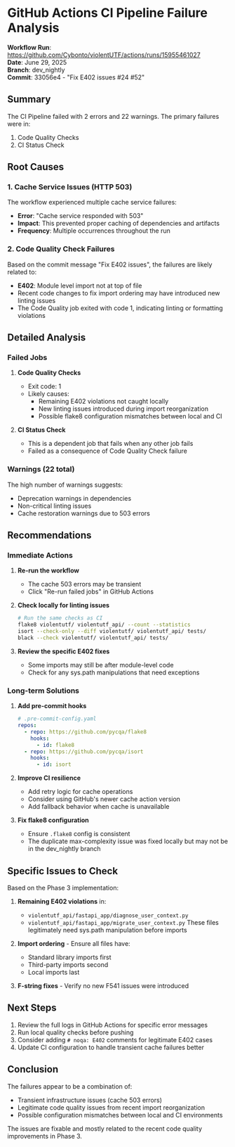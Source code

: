 # GitHub Actions CI Pipeline Failure Analysis

**Workflow Run**: https://github.com/Cybonto/violentUTF/actions/runs/15955461027  
**Date**: June 29, 2025  
**Branch**: dev_nightly  
**Commit**: 33056e4 - "Fix E402 issues #24 #52"

## Summary

The CI Pipeline failed with 2 errors and 22 warnings. The primary failures were in:
1. Code Quality Checks
2. CI Status Check

## Root Causes

### 1. Cache Service Issues (HTTP 503)
The workflow experienced multiple cache service failures:
- **Error**: "Cache service responded with 503"
- **Impact**: This prevented proper caching of dependencies and artifacts
- **Frequency**: Multiple occurrences throughout the run

### 2. Code Quality Check Failures
Based on the commit message "Fix E402 issues", the failures are likely related to:
- **E402**: Module level import not at top of file
- Recent code changes to fix import ordering may have introduced new linting issues
- The Code Quality job exited with code 1, indicating linting or formatting violations

## Detailed Analysis

### Failed Jobs

1. **Code Quality Checks**
   - Exit code: 1
   - Likely causes:
     - Remaining E402 violations not caught locally
     - New linting issues introduced during import reorganization
     - Possible flake8 configuration mismatches between local and CI

2. **CI Status Check**
   - This is a dependent job that fails when any other job fails
   - Failed as a consequence of Code Quality Check failure

### Warnings (22 total)
The high number of warnings suggests:
- Deprecation warnings in dependencies
- Non-critical linting issues
- Cache restoration warnings due to 503 errors

## Recommendations

### Immediate Actions

1. **Re-run the workflow**
   - The cache 503 errors may be transient
   - Click "Re-run failed jobs" in GitHub Actions

2. **Check locally for linting issues**
   ```bash
   # Run the same checks as CI
   flake8 violentutf/ violentutf_api/ --count --statistics
   isort --check-only --diff violentutf/ violentutf_api/ tests/
   black --check violentutf/ violentutf_api/ tests/
   ```

3. **Review the specific E402 fixes**
   - Some imports may still be after module-level code
   - Check for any sys.path manipulations that need exceptions

### Long-term Solutions

1. **Add pre-commit hooks**
   ```yaml
   # .pre-commit-config.yaml
   repos:
     - repo: https://github.com/pycqa/flake8
       hooks:
         - id: flake8
     - repo: https://github.com/pycqa/isort
       hooks:
         - id: isort
   ```

2. **Improve CI resilience**
   - Add retry logic for cache operations
   - Consider using GitHub's newer cache action version
   - Add fallback behavior when cache is unavailable

3. **Fix flake8 configuration**
   - Ensure `.flake8` config is consistent
   - The duplicate max-complexity issue was fixed locally but may not be in the dev_nightly branch

## Specific Issues to Check

Based on the Phase 3 implementation:
1. **Remaining E402 violations** in:
   - `violentutf_api/fastapi_app/diagnose_user_context.py`
   - `violentutf_api/fastapi_app/migrate_user_context.py`
   These files legitimately need sys.path manipulation before imports

2. **Import ordering** - Ensure all files have:
   - Standard library imports first
   - Third-party imports second
   - Local imports last

3. **F-string fixes** - Verify no new F541 issues were introduced

## Next Steps

1. Review the full logs in GitHub Actions for specific error messages
2. Run local quality checks before pushing
3. Consider adding `# noqa: E402` comments for legitimate E402 cases
4. Update CI configuration to handle transient cache failures better

## Conclusion

The failures appear to be a combination of:
- Transient infrastructure issues (cache 503 errors)
- Legitimate code quality issues from recent import reorganization
- Possible configuration mismatches between local and CI environments

The issues are fixable and mostly related to the recent code quality improvements in Phase 3.